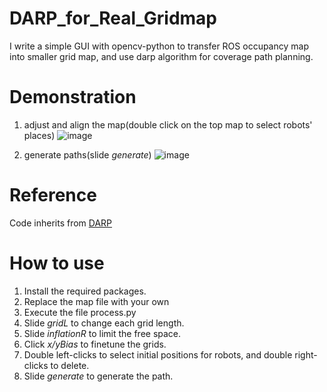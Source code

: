 # DARP_for_Real_Gridmap
I write a simple GUI with opencv-python to transfer ROS occupancy map into smaller grid map, and use darp algorithm for coverage path planning.

# Demonstration
1. adjust and align the map(double click on the top map to select robots' places)
![image](https://github.com/jimazeyu/gridmap_multirobot_pathplanning/assets/69748976/dba47758-4729-4fe3-ac28-d89e87754976)

2. generate paths(slide *generate*)
![image](https://github.com/jimazeyu/gridmap_multirobot_pathplanning/assets/69748976/e4c250fd-a53a-49bc-8842-521f6553cb35)


# Reference
Code inherits from [DARP](https://github.com/alice-st/DARP)

# How to use
1. Install the required packages.
2. Replace the map file with your own
3. Execute the file process.py
4. Slide *gridL* to change each grid length.
5. Slide *inflationR* to limit the free space.
6. Click *x/yBias* to finetune the grids.
6. Double left-clicks to select initial positions for robots, and double right-clicks to delete.
7. Slide *generate* to generate the path.

